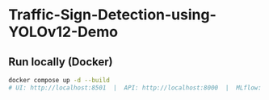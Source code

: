# Traffic-Sign-Detection-using-YOLOv12-Demo

## Run locally (Docker)
```bash
docker compose up -d --build
# UI: http://localhost:8501  |  API: http://localhost:8000  |  MLflow: http://localhost:5000
